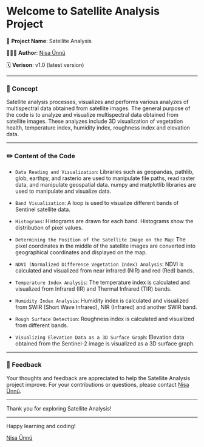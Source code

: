 # Welcome to Satellite Analysis Project

🚀 **Project Name**: Satellite Analysis

👩🏻‍💻 **Author**: [Nisa Ünnü](https://www.linkedin.com/in/nisaunnu/)

🗓️ **Verison**: v1.0 (latest version)

---

### 🧠 Concept

Satellite analysis processes, visualizes and performs various analyzes of multispectral data obtained from satellite images. The general purpose of the code is to analyze and visualize multispectral data obtained from satellite images. These analyzes include 3D visualization of vegetation health, temperature index, humidity index, roughness index and elevation data.

---

### ✏️ Content of the Code

* `Data Reading and Visualization`: Libraries such as geopandas, pathlib, glob, earthpy, and rasterio are used to manipulate file paths, read raster data, and manipulate geospatial data. numpy and matplotlib libraries are used to manipulate and visualize data.

* `Band Visualization`: A loop is used to visualize different bands of Sentinel satellite data.

* `Histograms`: Histograms are drawn for each band. Histograms show the distribution of pixel values.

* `Determining the Position of the Satellite Image on the Map`: The pixel coordinates in the middle of the satellite images are converted into geographical coordinates and displayed on the map.

* `NDVI (Normalized Difference Vegetation Index) Analysis`: NDVI is calculated and visualized from near infrared (NIR) and red (Red) bands.

* `Temperature Index Analysis`: The temperature index is calculated and visualized from Infrared (IR) and Thermal Infrared (TIR) bands.

* `Humidity Index Analysis`: Humidity index is calculated and visualized from SWIR (Short Wave Infrared), NIR (Infrared) and another SWIR band.

* `Rough Surface Detection`: Roughness index is calculated and visualized from different bands.

* `Visualizing Elevation Data as a 3D Surface Graph`: Elevation data obtained from the Sentinel-2 image is visualized as a 3D surface graph.

---

### 📣 Feedback

Your thoughts and feedback are appreciated to help the Satellite Analysis project improve. For your contributions or questions, please contact [Nisa Ünnü](mailto:nisacerenunnu@gmail.com).

---

Thank you for exploring Satellite Analysis!

---

Happy learning and coding!

[Nisa Ünnü](mailto:nisacerenunnu@gmail.com)

